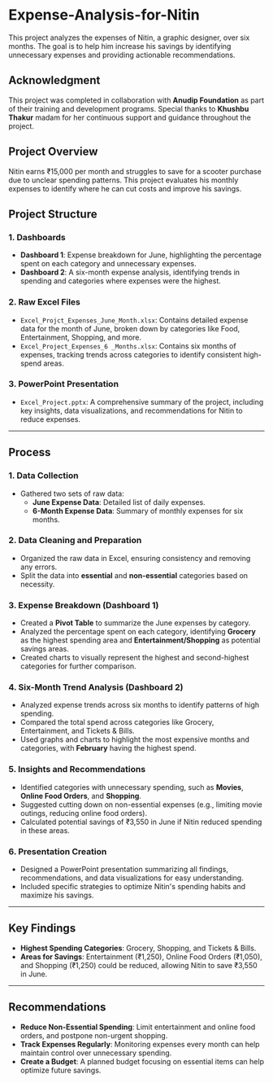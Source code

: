 # Expense-Analysis-for-Nitin

This project analyzes the expenses of Nitin, a graphic designer, over six months. The goal is to help him increase his savings by identifying unnecessary expenses and providing actionable recommendations.

## Acknowledgment

This project was completed in collaboration with **Anudip Foundation** as part of their training and development programs. Special thanks to **Khushbu Thakur** madam for her continuous support and guidance throughout the project.

## Project Overview
Nitin earns ₹15,000 per month and struggles to save for a scooter purchase due to unclear spending patterns. This project evaluates his monthly expenses to identify where he can cut costs and improve his savings.

## Project Structure

### 1. Dashboards
- **Dashboard 1**: Expense breakdown for June, highlighting the percentage spent on each category and unnecessary expenses.
- **Dashboard 2**: A six-month expense analysis, identifying trends in spending and categories where expenses were the highest.

### 2. Raw Excel Files
- `Excel_Projct_Expenses_June_Month.xlsx`: Contains detailed expense data for the month of June, broken down by categories like Food, Entertainment, Shopping, and more.
- `Excel_Project_Expenses_6 _Months.xlsx`: Contains six months of expenses, tracking trends across categories to identify consistent high-spend areas.

### 3. PowerPoint Presentation
- `Excel_Project.pptx`: A comprehensive summary of the project, including key insights, data visualizations, and recommendations for Nitin to reduce expenses.

---

## Process

### 1. Data Collection
- Gathered two sets of raw data: 
  - **June Expense Data**: Detailed list of daily expenses.
  - **6-Month Expense Data**: Summary of monthly expenses for six months.
  
### 2. Data Cleaning and Preparation
- Organized the raw data in Excel, ensuring consistency and removing any errors.
- Split the data into **essential** and **non-essential** categories based on necessity.

### 3. Expense Breakdown (Dashboard 1)
- Created a **Pivot Table** to summarize the June expenses by category.
- Analyzed the percentage spent on each category, identifying **Grocery** as the highest spending area and **Entertainment/Shopping** as potential savings areas.
- Created charts to visually represent the highest and second-highest categories for further comparison.

### 4. Six-Month Trend Analysis (Dashboard 2)
- Analyzed expense trends across six months to identify patterns of high spending.
- Compared the total spend across categories like Grocery, Entertainment, and Tickets & Bills.
- Used graphs and charts to highlight the most expensive months and categories, with **February** having the highest spend.

### 5. Insights and Recommendations
- Identified categories with unnecessary spending, such as **Movies**, **Online Food Orders**, and **Shopping**.
- Suggested cutting down on non-essential expenses (e.g., limiting movie outings, reducing online food orders).
- Calculated potential savings of ₹3,550 in June if Nitin reduced spending in these areas.

### 6. Presentation Creation
- Designed a PowerPoint presentation summarizing all findings, recommendations, and data visualizations for easy understanding.
- Included specific strategies to optimize Nitin's spending habits and maximize his savings.

---

## Key Findings
- **Highest Spending Categories**: Grocery, Shopping, and Tickets & Bills.
- **Areas for Savings**: Entertainment (₹1,250), Online Food Orders (₹1,050), and Shopping (₹1,250) could be reduced, allowing Nitin to save ₹3,550 in June.

---

## Recommendations
- **Reduce Non-Essential Spending**: Limit entertainment and online food orders, and postpone non-urgent shopping.
- **Track Expenses Regularly**: Monitoring expenses every month can help maintain control over unnecessary spending.
- **Create a Budget**: A planned budget focusing on essential items can help optimize future savings.
